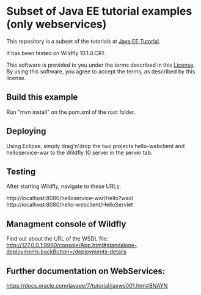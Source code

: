 # Subset of Java EE tutorial examples (only webservices)

This repository is a subset of the tutorials at
[Java EE Tutorial](https://javaee.github.io/tutorial).

It has been tested on Wildfly 10.1.0.CR1.


This software is provided to you under the terms described in
this [License](LICENSE.txt). By using this software, you agree to accept
the terms, as described by this license.

## Build this example

Run "mvn install" on the pom.xml of the root folder.

## Deploying
Using Eclipse, simply drag'n'drop the two projects hello-webclient and helloservice-war
to the Wildfly 10 server in the server tab.

## Testing
After starting Wildfly, navigate to these URLs:

http://localhost:8080/helloservice-war/Hello?wsdl
http://localhost:8080/hello-webclient/HelloServlet 

## Managment console of Wildfly
Find out about the URL of the WSDL file:
http://127.0.0.1:9990/console/App.html#standalone-deployments;backButton=/deployments-details

## Further documentation on WebServices:
https://docs.oracle.com/javaee/7/tutorial/jaxws001.htm#BNAYN
